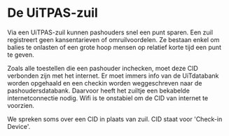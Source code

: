 ---
---

# De UiTPAS-zuil

Via een UiTPAS-zuil kunnen pashouders snel een punt sparen. Een zuil registreert geen kansentarieven of omruilvoordelen. Ze bestaan enkel om balies te onlasten of een grote hoop mensen op relatief korte tijd een punt te geven.

Zoals alle toestellen die een pashouder inchecken, moet deze CID verbonden zijn met het internet. Er moet immers info van de UiTdatabank worden opgehaald en een checkin worden weggeschreven naar de pashoudersdatabank. Daarvoor heeft het zuiltje een bekabelde internetconnectie nodig. Wifi is te onstabiel om de CID van internet te voorzien.

We spreken soms over een CID in plaats van zuil. CID staat voor 'Check-in Device'.
